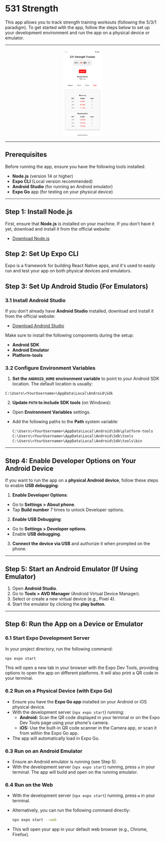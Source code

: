 # 531 Strength

This app allows you to track strength training workouts (following the 5/3/1 paradigm). To get started with the app, follow the steps below to set up your development environment and run the app on a physical device or emulator.

---

<div align="center">
  <img src="assets/home-screenshot.png" width="25%" alt="Screenshot of the homepage">
</div>

---

## Prerequisites

Before running the app, ensure you have the following tools installed:

- **Node.js** (version 14 or higher)
- **Expo CLI** (Local version recommended)
- **Android Studio** (for running an Android emulator)
- **Expo Go** app (for testing on your physical device)

---

## Step 1: Install Node.js

First, ensure that **Node.js** is installed on your machine. If you don’t have it yet, download and install it from the official website:

- [Download Node.js](https://nodejs.org/)

## Step 2: Set Up Expo CLI

Expo is a framework for building React Native apps, and it's used to easily run and test your app on both physical devices and emulators.

## Step 3: Set Up Android Studio (For Emulators)

### 3.1 Install Android Studio

If you don’t already have **Android Studio** installed, download and install it from the official website:

- [Download Android Studio](https://developer.android.com/studio)

Make sure to install the following components during the setup:

- **Android SDK**
- **Android Emulator**
- **Platform-tools**

### 3.2 Configure Environment Variables

1. **Set the `ANDROID_HOME` environment variable** to point to your Android SDK location. The default location is usually:

```
C:\Users\<YourUsername>\AppData\Local\Android\Sdk
```

2. **Update `PATH` to include SDK tools** (on Windows):

- Open **Environment Variables** settings.
- Add the following paths to the **Path** system variable:

  ```
  C:\Users\<YourUsername>\AppData\Local\Android\Sdk\platform-tools
  C:\Users\<YourUsername>\AppData\Local\Android\Sdk\tools
  C:\Users\<YourUsername>\AppData\Local\Android\Sdk\tools\bin
  ```

---

## Step 4: Enable Developer Options on Your Android Device

If you want to run the app on a **physical Android device**, follow these steps to enable **USB debugging**:

1. **Enable Developer Options**:

- Go to **Settings > About phone**.
- Tap **Build number** 7 times to unlock Developer options.

2. **Enable USB Debugging**:

- Go to **Settings > Developer options**.
- Enable **USB debugging**.

3. **Connect the device via USB** and authorize it when prompted on the phone.

---

## Step 5: Start an Android Emulator (If Using Emulator)

1. Open **Android Studio**.
2. Go to **Tools > AVD Manager** (Android Virtual Device Manager).
3. Select or create a new virtual device (e.g., Pixel 4).
4. Start the emulator by clicking the **play button**.

---

## Step 6: Run the App on a Device or Emulator

### 6.1 Start Expo Development Server

In your project directory, run the following command:

```bash
npx expo start
```

This will open a new tab in your browser with the Expo Dev Tools, providing options to open the app on different platforms. It will also print a QR code in your terminal.

### 6.2 Run on a Physical Device (with Expo Go)

- Ensure you have the **Expo Go app** installed on your Android or iOS physical device.
- With the development server (`npx expo start`) running:
  - **Android:** Scan the QR code displayed in your terminal or on the Expo Dev Tools page using your phone's camera.
  - **iOS:** Use the built-in QR code scanner in the Camera app, or scan it from within the Expo Go app.
- The app will automatically load in Expo Go.

### 6.3 Run on an Android Emulator

- Ensure an Android emulator is running (see Step 5).
- With the development server (`npx expo start`) running, press `a` in your terminal. The app will build and open on the running emulator.

### 6.4 Run on the Web

- With the development server (`npx expo start`) running, press `w` in your terminal.
- Alternatively, you can run the following command directly:

  ```bash
  npx expo start --web
  ```

- This will open your app in your default web browser (e.g., Chrome, Firefox).
